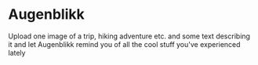 # Augenblikk

Upload one image of a trip, hiking adventure etc. and some text describing it and let Augenblikk remind you of all the cool stuff you've experienced lately
